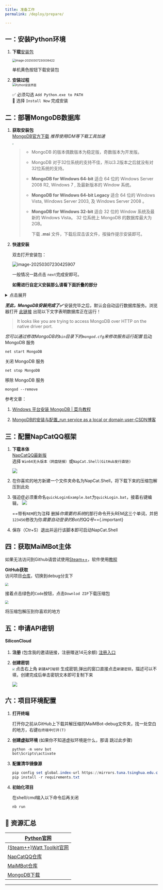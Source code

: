 ```yaml
---
title: 准备工作
permalink: /deploy/prepare/

---
```


## 一：安装Python环境

1. **下载**[安装包 ](https://www.python.org/downloads/)                

   <img src="https://zip-image.pages.dev/file/AgACAgUAAyEGAASIL8CVAAMKZ8saxfRoWJCPzj1nmdMVH7vH3eEAAtfGMRuICVlW1Gyk0xzvFHsBAAMCAAN3AAM2BA.png" alt="image-20250307230039422" style="zoom: 67%;" />

   单机黄色按钮下载安装包

2. **安装过程**  
   <img src="https://zip-image.pages.dev/file/AgACAgUAAyEGAASIL8CVAAMMZ8scf6pzzT58hSC1-SUXYr9uAdsAAubGMRuICVlWxkloUeFlWnEBAAMCAAN4AAM2BA.png" alt="Python安装界面" style="zoom:67%;" />  

   ✅ 必须勾选 `Add Python.exe to PATH`  
   🔘 选择 `Install Now` 完成安装

## 二：部署MongoDB数据库

1. **获取安装包**  
   [MongoDB官方下载](https://www.mongodb.com/try/download/community/)  *推荐使用IDM等下载工具加速*

   <img src="https://zip-image.pages.dev/file/AgACAgUAAyEGAASIL8CVAAMVZ81MOfGDue3rMgh-bbmM_f6bCu8AAmXJMRsDfGhWkGyyg5tnATwBAAMCAAN3AAM2BA.png" style="zoom: 25%;" />

   > - MongoDB 的版本偶数版本为稳定版，奇数版本为开发版。
   >
   > - MongoDB 对于32位系统的支持不佳，所以3.2版本之后就没有对32位系统的支持。
   >
   > - **MongoDB for Windows 64-bit** 适合 64 位的 Windows Server 2008 R2, Windows 7 , 及最新版本的 Window 系统。
   >
   > - **MongoDB for Windows 64-bit Legacy** 适合 64 位的 Windows Vista, Windows Server 2003, 及 Windows Server 2008 。
   >
   > - **MongoDB for Windows 32-bit** 适合 32 位的 Window 系统及最新的 Windows Vista。 32 位系统上 MongoDB 的数据库最大为 2GB。
   >
   > 
   >
   >   下载 **.msi** 文件，下载后双击该文件，按操作提示安装即可。

2. **快速安装**       

   双击打开安装包：                                       

   <img src="https://zip-image.pages.dev/file/AgACAgUAAyEGAASIL8CVAAMJZ8sauA6a0rNHXOhYZORUnCVMeXgAAtbGMRuICVlWUz_BJiUCVq4BAAMCAAN4AAM2BA.png" alt="image-20250307230425907"  />

   一般情况一路点击 `next`完成安即可。

   **如需进行自定义安装那么请看下面折叠的部分**

<details>
  <summary>点击展开</summary>
   
   3. **自定义安装过程**

   安装过程中也可以可以选择`custom`自定义安装选择安装路径:

   ![](https://zip-image.pages.dev/file/AgACAgUAAyEGAASIL8CVAAMmZ8135E_xC4klZb2Qv6_L54y3ZzQAAgTKMRsDfGhWtbkYvLcXdf0BAAMCAAN4AAM2BA.png)

   现在，出现了两个选择：

   ![](https://zip-image.pages.dev/file/AgACAgUAAyEGAASIL8CVAAMnZ814HfaBlaf3EzVrZCJsJEJ6InYAAgbKMRsDfGhWY7YWSY8_FW0BAAMCAAN4AAM2BA.png)

   >  从**MongoDB 4.0**开始，您可以在安装期间配置和启动**MongoDB**作为服务，并在成功安装后启动**MongoDB**服务
   >
   > - **Run Service as Network Service user**：以网络服务用户身份运行服务（默认）
   >
   >   - 这是Windows内置的Windows用户账户
   >
   > - **Run Services as a local or domain user**：以本地或域用户身份运行服务对于现有本地用户账户
   >
   >   - Domain填"."(小数点)即可
   >   - Account Name为当前Windows用户名
   >   - Account Password为Windows用户密码 ==（注意不是PIN密码）==
   >   - 对于现有的本地用户帐户，请指定一个句点作为帐户域（即.），并为该用户指定帐户名称和帐户密码。
   >   - 对于现有域用户，请为该用户指定“ 帐户域”，“帐户名”和“ 帐户密码 ”
   >
   >    **如果您只需简单操作和基本功能，默认的网络服务用户选项即可**
   >    **如果您需要对权限进行更多控制，或者需要使用特定用户凭据访问和限制资源，则选择本地或域用户选项会更合适**
   >
   > - Service Name：指定服务名称，默认名称是MongoDB。如果您已拥有具有指定名称的服务，则必须选择另一个名称
   >
   > - Data Directory：指定数据目录，对应于–dbpath。如果该目录不存在，安装程序将创建该目录并设置对服务用户的目录访问权限
   >
   > - Log Directory：指定日志目录，该目录对应于–logpath。如果该目录不存在，安装程序将创建该目录并设置对服务用户的目录访问权限
   >
   > - 只安装MongoDB（不推荐）

   配置完后接着点击`next`

   ![](https://zip-image.pages.dev/file/AgACAgUAAyEGAASIL8CVAAMpZ814g7k-7leb3NiByYBh4i5zmYcAAn7EMRsDfHBWVLP095keYsoBAAMCAAN4AAM2BA.png)

   - **Install MongoDB Compass：**这个选项是在后台下载一个**MongoDB**的**GUI**软件，因为网络的原因,某些地区可能下载很慢，如果您遇到这种情况，请尝试去掉勾选，可在安装完成之后另外[下载安装](https://www.mongodb.com/try/download/compass)。

</details>

   ***至此，MongoDB安装完成了✅***
   安装完毕之后，默认会自动运行数据库服务。浏览器打开 [此链接](http://localhost:27017/) 出现以下文字表明数据库正在运行！
   
   > It looks like you are trying to access MongoDB over HTTP on the native driver port.

   *您可以通过修改MongoDB的`bin`目录下的`mongod.cfg`来修改服务运行配置*
   启动 MongoDB 服务
``` [shell]
net start MongoDB
```
关闭 MongoDB 服务
``` [shell]
net stop MongoDB
```

移除 MongoDB 服务
``` [shell]
mongod --remove
```

   参考文章：

   1. [Windows 平台安装 MongoDB | 菜鸟教程](https://www.runoob.com/mongodb/mongodb-window-install.html)

   2. [MongoDB的安装与配置_run service as a local or domain user-CSDN博客](https://blog.csdn.net/weixin_45404208/article/details/114437260)

## 三：配置NapCatQQ框架

1. **下载本体**  
   [NapCatQQ最新版](https://github.com/NapNeko/NapCatQQ/releases/)  
   选择 `Win64无头版本（网盘链接）`或`NapCat.Shell(GitHub发行直链)`

   ![](https://zip-image.pages.dev/file/AgACAgUAAyEGAASIL8CVAAMWZ81avJxQRdCjP1TyQVO3izHWNAkAAqbJMRsDfGhWbxC3eJfrGyQBAAMCAAN3AAM2BA.png)

2. 在你喜欢的地方新建一个文件夹命名为NapCat.Shell，将下载下来的压缩包解压到此处

3. 强迫症必须重命名`quickLoginExample.bat`为`quickLogin.bat`，接着右键编辑， ![](https://zip-image.pages.dev/file/AgACAgUAAyEGAASIL8CVAAMXZ81dfs2aDVi1PuNE4iin76klQfwAAq_JMRsDfGhWYzu3goS3WZMBAAMCAAN4AAM2BA.png)

   ==带有`REM`的为注释 删掉*你需要的系统*的那行命令开头REM这三个单词，并把`123456`修改为你*需要自动登录的Bot的QQ号*=={.important}

4. 保存（Ctr+S）退出并运行该脚本即可启动NapCat.Shell

## 四：获取MaiMBot主体

如果无法访问到Github请尝试使用[Steam++](https://steampp.net/)，软件使用[教程](/deploy/prepare/visit-git/)

**GitHub获取**  
访问项目[仓库](https://github.com/SengokuCola/MaiMBot)，切换到debug分支下

<img src="https://zip-image.pages.dev/file/AgACAgUAAyEGAASIL8CVAAMjZ81pvYSeUaeKcmlhfBelH_GlNa8AAuzJMRsDfGhWCX4ePAdy7noBAAMCAAN5AAM2BA.png" style="zoom: 67%;" />

接着点击绿色的`Code`按钮，点击`Downlod ZIP`下载压缩包

<img src="https://zip-image.pages.dev/file/AgACAgUAAyEGAASIL8CVAAMiZ81psAdqhyPbuSfeQOBTPMf90jsAAurJMRsDfGhWvQgVmBjrQdgBAAMCAAN5AAM2BA.png" style="zoom: 67%;" />



将压缩包解压到你喜欢的地方

## 五：申请API密钥

#### SiliconCloud

1. **注册**  (包含我的邀请链接，注册赠送14元余额)
   [注册入口](https://cloud.siliconflow.cn/i/Dp1gWkNo)

2. **创建密钥**  
   <img src="https://zip-image.pages.dev/file/AgACAgUAAyEGAASIL8CVAAMgZ81oCKbZp5zApcY2IN2CtpHGcFUAAufJMRsDfGhWhzj-SoSP7owBAAMCAAN3AAM2BA.png" style="zoom: 50%;" />
   点击右上角 `新建API秘钥` 生成密钥,弹出的窗口直接点击`新建密钥`，描述可以不填，创建完成后单击密钥文本即可复制下来

   ![](https://zip-image.pages.dev/file/AgACAgUAAyEGAASIL8CVAAMhZ81oudpTENp46Ll3_P7PR2DcGZ0AAunJMRsDfGhWH-GbWH9SXdUBAAMCAAN4AAM2BA.png)

## 六：项目环境配置

1. **打开终端**

   打开你之前从GitHub上下载并解压缩的MaiMBot-debug文件夹，找一处空白的地方，右键`在终端中打开(T)`

2. **创建虚拟环境**  (如果你不知道虚拟环境是什么，那请  跳过此步骤)

   ```powershell
   python -m venv bot
   bot\Scripts\activate 
   ```

3. **配置清华镜像源**  

   ```powershell
   pip config set global.index-url https://mirrors.tuna.tsinghua.edu.cn/pypi/web/simple
   pip install -r requirements.txt
   ```

4. **初始化项目**  

   在shell/cmd输入以下命令后再关闭

   ```powershell
   nb run
   ```



## 📎 资源汇总    

| [Python官网](https://www.python.org/downloads/)              |
| ------------------------------------------------------------ |
| [(Steam++)Watt Toolkit官网](https://steampp.net/)            |
| [NapCatQQ仓库](https://github.com/NapNeko/NapCatQQ/releases/) |
| [MaiMBot仓库](https://github.com/SengokuCola/MaiMBot/tree/debug) |
| [MongoDB下载 ](https://www.mongodb.com/try/download/community/) |

---
